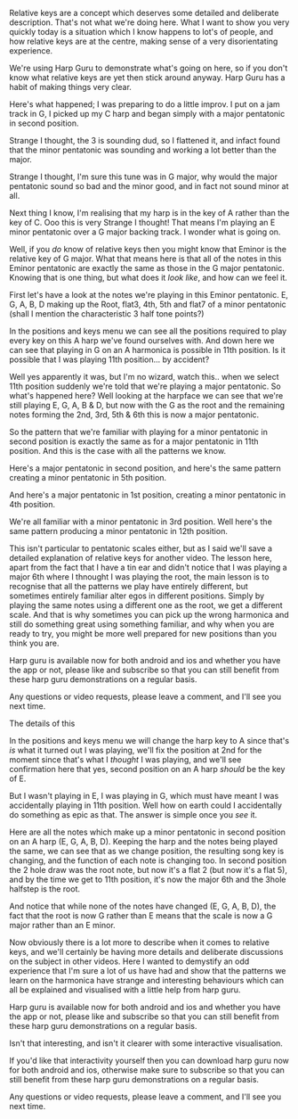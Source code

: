 Relative keys are a concept which deserves some detailed and deliberate description. That's not what we're doing here. What I want to show you very quickly today is a situation which I know happens to lot's of people, and how relative keys are at the centre, making sense of a very disorientating experience.

We're using Harp Guru to demonstrate what's going on here, so if you don't know what relative keys are yet then stick around anyway. Harp Guru has a habit of making things very clear.

Here's what happened; I was preparing to do a little improv. I put on a jam track in G, I picked up my C harp and began simply with a major pentatonic in second position.

Strange I thought, the 3 is sounding dud, so I flattened it, and infact found that the minor pentatonic was sounding and working a lot better than the major.

Strange I thought, I'm sure this tune was in G major, why would the major pentatonic sound so bad and the minor good, and in fact not sound minor at all.

Next thing I know, I'm realising that my harp is in the key of A rather than the key of C. Ooo this is very Strange I thought! That means I'm playing an E minor pentatonic over a G major backing track. I wonder what is going on.

Well, if you *do* know of relative keys then you might know that Eminor is the relative key of G major. What that means here is that all of the notes in this Eminor pentatonic are exactly the same as those in the G major pentatonic. Knowing that is one thing, but what does it *look like*, and how can we feel it.

First let's have a look at the notes we're playing in this Eminor pentatonic. E, G, A, B, D making up the Root, flat3, 4th, 5th and flat7 of a minor pentatonic (shall I mention the characteristic 3 half tone points?)

In the positions and keys menu we can see all the positions required to play every key on this A harp we've found ourselves with. And down here we can see that playing in G on an A harmonica is possible in 11th position. Is it possible that I was playing 11th position... by accident?

Well yes apparently it was, but I'm no wizard, watch this.. when we select 11th position suddenly we're told that we're playing a major pentatonic. So what's happened here? Well looking at the harpface we can see that we're still playing E, G, A, B & D, but now with the G as the root and the remaining notes forming the 2nd, 3rd, 5th & 6th this is now a major pentatonic.

So the pattern that we're familiar with playing for a minor pentatonic in second position is exactly the same as for a major pentatonic in 11th position. And this is the case with all the patterns we know.

Here's a major pentatonic in second position, and here's the same pattern creating a minor pentatonic in 5th position.

And here's a major pentatonic in 1st position, creating a minor pentatonic in 4th position.

We're all familiar with a minor pentatonic in 3rd position. Well here's the same pattern producing a minor pentatonic in 12th position.

This isn't particular to pentatonic scales either, but as I said we'll save a detailed explanation of relative keys for another video. The lesson here, apart from the fact that I have a tin ear and didn't notice that I was playing a major 6th where I thnought I was playing the root, the main lesson is to recognise that all the patterns we play have entirely different, but sometimes entirely familiar alter egos in different positions. Simply by playing the same notes using a different one as the root, we get a different scale. And that is why sometimes you can pick up the wrong harmonica and still do something great using something familiar, and why when you are ready to try, you might be more well prepared for new positions than you think you are.

Harp guru is available now for both android and ios and whether you have the app or not, please like and subscribe so that you can still benefit from these harp guru demonstrations on a regular basis.

Any questions or video requests, please leave a comment, and I'll see you next time.



The details of this 

In the positions and keys menu we will change the harp key to A since that's *is* what it turned out I was playing, we'll fix the position at 2nd for the moment since that's what I *thought* I was playing, and we'll see confirmation here that yes, second position on an A harp *should* be the key of E.

But I wasn't playing in E, I was playing in G, which must have meant I was accidentally playing in 11th position. Well how on earth could I accidentally do something as epic as that. The answer is simple once you *see* it.

Here are all the notes which make up a minor pentatonic in second position on an A harp (E, G, A, B, D). Keeping the harp and the notes being played the same, we can see that as we change position, the resulting song key is changing, and the function of each note is changing too. In second position the 2 hole draw was the root note, but now it's a flat 2 (but now it's a flat 5), and by the time we get to 11th position, it's now the major 6th and the 3hole halfstep is the root.

And notice that while none of the notes have changed (E, G, A, B, D), the fact that the root is now G rather than E means that the scale is now a G major rather than an E minor.

Now obviously there is a lot more to describe when it comes to relative keys, and we'll certainly be having more details and deliberate discussions on the subject in other videos. Here I wanted to demystify an odd experience that I'm sure a lot of us have had and show that the patterns we learn on the harmonica have strange and interesting behaviours which can all be explained and visualised with a little help from harp guru.

Harp guru is available now for both android and ios and whether you have the app or not, please like and subscribe so that you can still benefit from these harp guru demonstrations on a regular basis.

Isn't that interesting, and isn't it clearer with some interactive visualisation.

If you'd like that interactivity yourself then you can download harp guru now for both android and ios, otherwise make sure to subscribe so that you can still benefit from these harp guru demonstrations on a regular basis.

Any questions or video requests, please leave a comment, and I'll see you next time.
